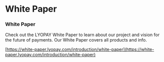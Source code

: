 # White Paper

### White Paper

Check out the LYOPAY White Paper to learn about our project and vision for the future of payments. Our White Paper covers all products and info.

[https://white-paper.lyopay.com/introduction/white-paper](https://white-paper.lyopay.com/introduction/white-paper)
